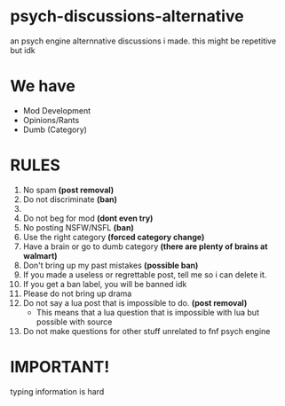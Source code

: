 # psych-discussions-alternative
an psych engine alternnative discussions i made.
this might be repetitive but idk

# We have 

- Mod Development
- Opinions/Rants
- Dumb (Category)

# RULES
1. No spam **(post removal)**
2. Do not discriminate **(ban)**
3.
4. Do not beg for mod **(dont even try)**
5. No posting NSFW/NSFL **(ban)**
6. Use the right category **(forced category change)**
7. Have a brain or go to dumb category **(there are plenty of brains at walmart)**
8. Don't bring up my past mistakes **(possible ban)**
9. If you made a useless or regrettable post, tell me so i can delete it.
10. If you get a ban label, you will be banned idk
11. Please do not bring up drama
12. Do not say a lua post that is impossible to do. **(post removal)**
    - This means that a lua question that is impossible with lua but possible with source
13. Do not make questions for other stuff unrelated to fnf psych engine

# IMPORTANT!
typing information is hard
